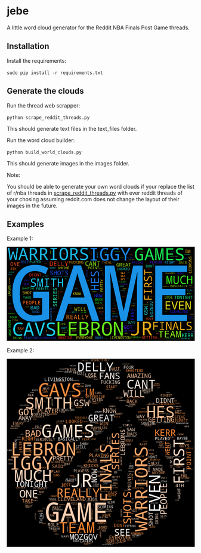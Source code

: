 jebe
==========

A little word cloud generator for the Reddit NBA Finals Post Game threads.

## Installation

Install the requirements: 

`sudo pip install -r requirements.txt`

## Generate the clouds

Run the thread web scrapper:

`python scrape_reddit_threads.py`

This should generate text files in the text_files folder.

Run the word cloud builder:

`python build_world_clouds.py`

This should generate images in the images folder.

Note: 

You should be able to generate your own word clouds if your replace the list of r/nba threads in [scrape_reddit_threads.py](scrape_reddit_threads.py) with ever reddit threads of your chosing assuming reddit.com does not change the layout of their images in the future.


## Examples

Example 1:

![Original Shape](images/game_4.png)

Example 2:

![Basketball Shape](images/basketball_game_4.png)


  
  
